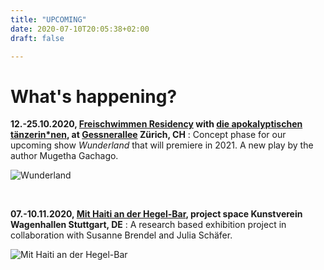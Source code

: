 ```yaml
---
title: "UPCOMING"
date: 2020-07-10T20:05:38+02:00
draft: false

---
```


# What's happening?

**12.-25.10.2020, [Freischwimmen Residency](https://freischwimmen.org/en/) with [die apokalyptischen tänzerin*nen](https://apocalypse.dance), at [Gessnerallee](https://www.gessnerallee.ch/) Zürich, CH**
:   Concept phase for our upcoming show *Wunderland* that will premiere in 2021. A new play by the author Mugetha Gachago.   

![Wunderland](/upcoming/wunderland.png)

&nbsp;

**07.-10.11.2020, [Mit Haiti an der Hegel-Bar](https://mithaitianderhegelbar.de/), project space Kunstverein Wagenhallen Stuttgart, DE**
:   A research based exhibition project in collaboration with Susanne Brendel and Julia Schäfer.

![Mit Haiti an der Hegel-Bar](/upcoming/haitihegel.png)